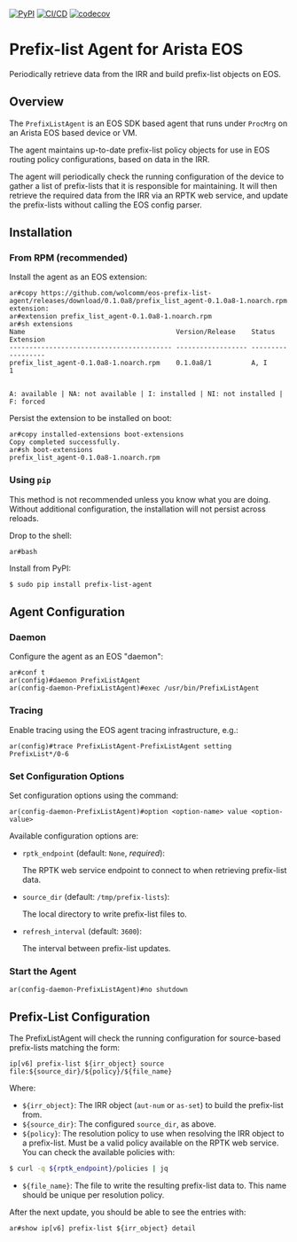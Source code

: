 <!--description: An EOS agent to dynamically update IRR based prefix-lists -->
[![PyPI](https://img.shields.io/pypi/v/prefix-list-agent.svg)](https://pypi.python.org/pypi/prefix-list-agent)
[![CI/CD](https://github.com/wolcomm/eos-prefix-list-agent/actions/workflows/cicd.yml/badge.svg?event=push)](https://github.com/wolcomm/eos-prefix-list-agent/actions/workflows/cicd.yml)
[![codecov](https://codecov.io/gh/wolcomm/eos-prefix-list-agent/branch/master/graph/badge.svg)](https://codecov.io/gh/wolcomm/eos-prefix-list-agent)

# Prefix-list Agent for Arista EOS

Periodically retrieve data from the IRR and build prefix-list objects on EOS.

## Overview

The `PrefixListAgent` is an EOS SDK based agent that runs under `ProcMrg` on an
Arista EOS based device or VM.

The agent maintains up-to-date prefix-list policy objects for use in EOS
routing policy configurations, based on data in the IRR.

The agent will periodically check the running configuration of the device to
gather a list of prefix-lists that it is responsible for maintaining. It will
then retrieve the required data from the IRR via an RPTK web service, and
update the prefix-lists without calling the EOS config parser.

## Installation

### From RPM (recommended)

Install the agent as an EOS extension:
```
ar#copy https://github.com/wolcomm/eos-prefix-list-agent/releases/download/0.1.0a8/prefix_list_agent-0.1.0a8-1.noarch.rpm extension:
ar#extension prefix_list_agent-0.1.0a8-1.noarch.rpm
ar#sh extensions
Name                                      Version/Release    Status    Extension
----------------------------------------- ------------------ --------- ---------
prefix_list_agent-0.1.0a8-1.noarch.rpm    0.1.0a8/1          A, I      1


A: available | NA: not available | I: installed | NI: not installed | F: forced
```

Persist the extension to be installed on boot:
```
ar#copy installed-extensions boot-extensions
Copy completed successfully.
ar#sh boot-extensions
prefix_list_agent-0.1.0a8-1.noarch.rpm
```

### Using `pip`

This method is not recommended unless you know what you are doing.
Without additional configuration, the installation will not persist across
reloads.

Drop to the shell:
```
ar#bash
```

Install from PyPI:
```bash
$ sudo pip install prefix-list-agent
```

## Agent Configuration

### Daemon

Configure the agent as an EOS "daemon":
```
ar#conf t
ar(config)#daemon PrefixListAgent
ar(config-daemon-PrefixListAgent)#exec /usr/bin/PrefixListAgent
```

### Tracing

Enable tracing using the EOS agent tracing infrastructure, e.g.:
```
ar(config)#trace PrefixListAgent-PrefixListAgent setting PrefixList*/0-6
```

### Set Configuration Options

Set configuration options using the command:
```
ar(config-daemon-PrefixListAgent)#option <option-name> value <option-value>
```

Available configuration options are:
* `rptk_endpoint` (default: `None`, *required*):

  The RPTK web service endpoint to connect to when retrieving prefix-list data.

* `source_dir` (default: `/tmp/prefix-lists`):

  The local directory to write prefix-list files to.

* `refresh_interval` (default: `3600`):

  The interval between prefix-list updates.

### Start the Agent

```
ar(config-daemon-PrefixListAgent)#no shutdown
```

## Prefix-List Configuration

The PrefixListAgent will check the running configuration for source-based
prefix-lists matching the form:
```
ip[v6] prefix-list ${irr_object} source file:${source_dir}/${policy}/${file_name}
```
Where:

* `${irr_object}`: The IRR object (`aut-num` or `as-set`) to build the
  prefix-list from.
* `${source_dir}`: The configured `source_dir`, as above.
* `${policy}`: The resolution policy to use when resolving the IRR object to a
  prefix-list. Must be a valid policy available on the RPTK web service. You can
  check the available policies with:
```bash
$ curl -q ${rptk_endpoint}/policies | jq
```
* `${file_name}`: The file to write the resulting prefix-list data to. This
  name should be unique per resolution policy.

After the next update, you should be able to see the entries with:
```
ar#show ip[v6] prefix-list ${irr_object} detail
```
